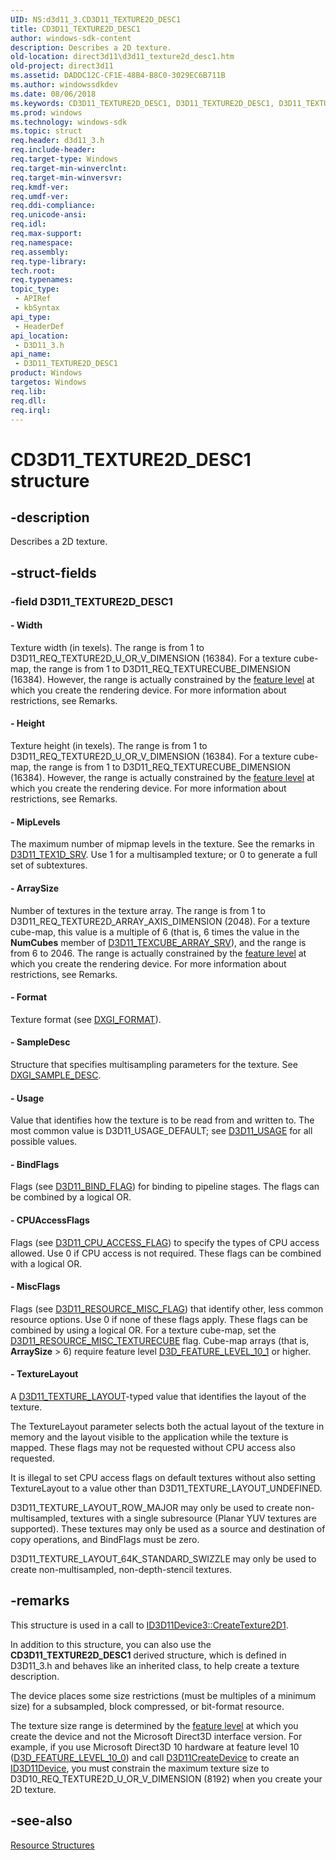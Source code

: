 ```yaml
---
UID: NS:d3d11_3.CD3D11_TEXTURE2D_DESC1
title: CD3D11_TEXTURE2D_DESC1
author: windows-sdk-content
description: Describes a 2D texture.
old-location: direct3d11\d3d11_texture2d_desc1.htm
old-project: direct3d11
ms.assetid: DADDC12C-CF1E-48B4-B8C0-3029EC6B711B
ms.author: windowssdkdev
ms.date: 08/06/2018
ms.keywords: CD3D11_TEXTURE2D_DESC1, D3D11_TEXTURE2D_DESC1, D3D11_TEXTURE2D_DESC1 structure [Direct3D 11], d3d11_3/D3D11_TEXTURE2D_DESC1, direct3d11.d3d11_texture2d_desc1
ms.prod: windows
ms.technology: windows-sdk
ms.topic: struct
req.header: d3d11_3.h
req.include-header: 
req.target-type: Windows
req.target-min-winverclnt: 
req.target-min-winversvr: 
req.kmdf-ver: 
req.umdf-ver: 
req.ddi-compliance: 
req.unicode-ansi: 
req.idl: 
req.max-support: 
req.namespace: 
req.assembly: 
req.type-library: 
tech.root: 
req.typenames: 
topic_type:
 - APIRef
 - kbSyntax
api_type:
 - HeaderDef
api_location:
 - D3D11_3.h
api_name:
 - D3D11_TEXTURE2D_DESC1
product: Windows
targetos: Windows
req.lib: 
req.dll: 
req.irql: 
---
```


# CD3D11_TEXTURE2D_DESC1 structure


## -description


Describes a 2D texture.


## -struct-fields




### -field D3D11_TEXTURE2D_DESC1

 




#### - Width

Texture width (in texels). The  range is from 1 to D3D11_REQ_TEXTURE2D_U_OR_V_DIMENSION (16384). For a texture cube-map, the  range is from 1 to D3D11_REQ_TEXTURECUBE_DIMENSION (16384). However, the range is actually constrained by the <a href="https://msdn.microsoft.com/en-us/library/Ff476876(v=VS.85).aspx">feature level</a> at which you create the rendering device. For more information about restrictions, see Remarks.


#### - Height

Texture height (in texels). The  range is from 1 to D3D11_REQ_TEXTURE2D_U_OR_V_DIMENSION (16384). For a texture cube-map, the  range is from 1 to D3D11_REQ_TEXTURECUBE_DIMENSION (16384). However, the range is actually constrained by the <a href="https://msdn.microsoft.com/en-us/library/Ff476876(v=VS.85).aspx">feature level</a> at which you create the rendering device. For more information about restrictions, see Remarks.


#### - MipLevels

The maximum number of mipmap levels in the texture. See the remarks in <a href="https://msdn.microsoft.com/255e97ac-e978-4a70-a908-f4537337dfeb">D3D11_TEX1D_SRV</a>. Use 1 for a multisampled texture; or 0 to generate a full set of subtextures.


#### - ArraySize

Number of textures in the texture array. The  range is from 1 to D3D11_REQ_TEXTURE2D_ARRAY_AXIS_DIMENSION (2048). For a texture cube-map, this value is a multiple of 6 (that is, 6 times the value in the <b>NumCubes</b> member of <a href="https://msdn.microsoft.com/e8b496a7-89d9-4168-908a-1731ce045851">D3D11_TEXCUBE_ARRAY_SRV</a>), and the  range is from 6 to 2046. The range is actually constrained by the <a href="https://msdn.microsoft.com/en-us/library/Ff476876(v=VS.85).aspx">feature level</a> at which you create the rendering device. For more information about restrictions, see Remarks.


#### - Format

Texture format (see <a href="https://msdn.microsoft.com/en-us/library/Bb173059(v=VS.85).aspx">DXGI_FORMAT</a>).


#### - SampleDesc

Structure that specifies multisampling parameters for the texture. See <a href="https://msdn.microsoft.com/en-us/library/Bb173072(v=VS.85).aspx">DXGI_SAMPLE_DESC</a>.


#### - Usage

Value that identifies how the texture is to be read from and written to. The most common value is D3D11_USAGE_DEFAULT; see <a href="https://msdn.microsoft.com/251d462e-964e-42db-8554-dba8f5a9b1ef">D3D11_USAGE</a> for all possible values.


#### - BindFlags

Flags (see <a href="https://msdn.microsoft.com/4ffa1714-bd85-4d5a-930d-20526f46e4b9">D3D11_BIND_FLAG</a>) for binding to pipeline stages. The flags can be combined by a logical OR.


#### - CPUAccessFlags

Flags (see <a href="https://msdn.microsoft.com/0a19c2a7-2570-40e2-8328-cbf5d7263605">D3D11_CPU_ACCESS_FLAG</a>) to specify the types of CPU access allowed. Use 0 if CPU access is not required. These flags can be combined with a logical OR.


#### - MiscFlags

Flags (see <a href="https://msdn.microsoft.com/2a324055-21b0-4dad-a8e0-781905329dc2">D3D11_RESOURCE_MISC_FLAG</a>) that identify other, less common resource options. Use 0 if none of these flags apply. These flags can be combined by using a logical OR. For a texture cube-map, set the <a href="https://msdn.microsoft.com/en-us/library/Ff476203(v=VS.85).aspx">D3D11_RESOURCE_MISC_TEXTURECUBE</a> flag. Cube-map arrays (that is, <b>ArraySize</b> &gt; 6) require feature level <a href="https://msdn.microsoft.com/en-us/library/Ff476329(v=VS.85).aspx">D3D_FEATURE_LEVEL_10_1</a> or higher.


#### - TextureLayout

A <a href="https://msdn.microsoft.com/E7786550-99FC-4F8E-B93F-C2877C052EC2">D3D11_TEXTURE_LAYOUT</a>-typed value that identifies the layout of the texture.

The TextureLayout parameter selects both the actual layout of the texture in memory and the layout visible to the application while the texture is mapped.  These flags may not be requested without CPU access also requested.

It is illegal to set CPU access flags on default textures without also setting TextureLayout to a value other than D3D11_TEXTURE_LAYOUT_UNDEFINED.  

D3D11_TEXTURE_LAYOUT_ROW_MAJOR may only be used to create non-multisampled, textures with a single subresource (Planar YUV textures are supported).  These textures may only be used as a source and destination of copy operations, and BindFlags must be zero.


D3D11_TEXTURE_LAYOUT_64K_STANDARD_SWIZZLE may only be used to create non-multisampled, non-depth-stencil textures.  


## -remarks



This structure is used in a call to <a href="https://msdn.microsoft.com/50C5789A-2C8E-49CB-9348-639CF8B971EC">ID3D11Device3::CreateTexture2D1</a>.

In addition to this structure, you can also use the <b>CD3D11_TEXTURE2D_DESC1</b> derived structure, which is defined  in D3D11_3.h and behaves like an inherited class, to help create a texture description.

The device places some size restrictions (must be multiples of a minimum size) for a subsampled, block compressed, or bit-format resource.

The texture size range is determined by the <a href="https://msdn.microsoft.com/en-us/library/Ff476876(v=VS.85).aspx">feature level</a> at which you create the device and not the Microsoft Direct3D interface version. For example, if you use Microsoft Direct3D 10 hardware at feature level 10 (<a href="https://msdn.microsoft.com/en-us/library/Ff476329(v=VS.85).aspx">D3D_FEATURE_LEVEL_10_0</a>) and call <a href="https://msdn.microsoft.com/d1c85ec0-84a8-41ff-9cbe-f47bbaa5863b">D3D11CreateDevice</a> to create an <a href="https://msdn.microsoft.com/2f2559d9-1cd6-44f6-90e2-ee0f86e39f78">ID3D11Device</a>, you must constrain the maximum texture size to D3D10_REQ_TEXTURE2D_U_OR_V_DIMENSION (8192) when you create your 2D texture.




## -see-also




<a href="https://msdn.microsoft.com/a29e01ac-8aa1-4a40-ad4d-3b738e129436">Resource Structures</a>
 

 

